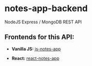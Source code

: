 # notes-app-backend

NodeJS Express / MongoDB REST API

## Frontends for this API:

- **Vanilla JS:** [js-notes-app](https://github.com/mk026/js-notes-app)

- **React:** [react-notes-app](https://github.com/mk026/react-notes-app)
